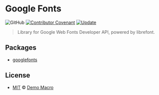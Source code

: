 # Google Fonts

![GitHub](https://img.shields.io/github/license/librefont/googlefonts)
[![Contributor Covenant](https://img.shields.io/badge/Contributor%20Covenant-2.1-4baaaa.svg)](https://www.contributor-covenant.org/version/2/1/code_of_conduct/)
[![Update](https://github.com/librefont/googlefonts/actions/workflows/update.yml/badge.svg)](https://github.com/librefont/googlefonts/actions/workflows/update.yml)

> Library for Google Web Fonts Developer API, powered by librefont.

## Packages

- [googlefonts](./packages/googlefonts/README.md)

## License

- [MIT](LICENSE) &copy; [Demo Macro](https://imst.xyz/)
